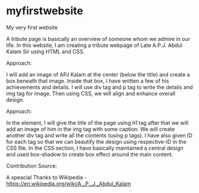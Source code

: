 # myfirstwebsite
My very first website

A tribute page is basically an overview of someone whom we admire in our life. In this website, I am creating a tribute webpage of Late A.P.J. Abdul Kalam Sir using HTML and CSS.

Approach:

I will add an image of APJ Kalam at the center (below the title) and create a box beneath that image. Inside that box, I have written a few of his achievements and details.
I will use div tag and p tag to write the details and img tag for image. Then using CSS, we will align and enhance overall design.

Approach:

In the element, I will give the title of the page using h1 tag after that we will add an image of him in the img tag with some caption. We will create another div tag and write all the contents (using p tags). I have also given ID for each tag so that we can beautify the design using respective-ID in the CSS file. In the CSS section, I have basically maintained a central design and used box-shadow to create box effect around the main content.


Contribution Source:

A speacial Thanks to Wikipedia - https://en.wikipedia.org/wiki/A._P._J._Abdul_Kalam